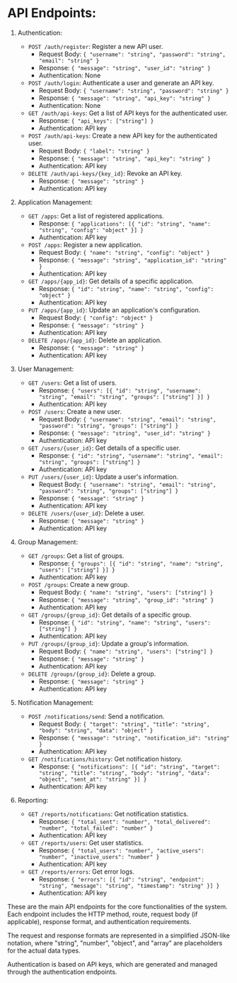 # API Endpoints:

1. Authentication:
   - `POST /auth/register`: Register a new API user.
     - Request Body: `{ "username": "string", "password": "string", "email": "string" }`
     - Response: `{ "message": "string", "user_id": "string" }`
     - Authentication: None
   - `POST /auth/login`: Authenticate a user and generate an API key.
     - Request Body: `{ "username": "string", "password": "string" }`
     - Response: `{ "message": "string", "api_key": "string" }`
     - Authentication: None
   - `GET /auth/api-keys`: Get a list of API keys for the authenticated user.
     - Response: `{ "api_keys": ["string"] }`
     - Authentication: API key
   - `POST /auth/api-keys`: Create a new API key for the authenticated user.
     - Request Body: `{ "label": "string" }`
     - Response: `{ "message": "string", "api_key": "string" }`
     - Authentication: API key
   - `DELETE /auth/api-keys/{key_id}`: Revoke an API key.
     - Response: `{ "message": "string" }`
     - Authentication: API key

2. Application Management:
   - `GET /apps`: Get a list of registered applications.
     - Response: `{ "applications": [{ "id": "string", "name": "string", "config": "object" }] }`
     - Authentication: API key
   - `POST /apps`: Register a new application.
     - Request Body: `{ "name": "string", "config": "object" }`
     - Response: `{ "message": "string", "application_id": "string" }`
     - Authentication: API key
   - `GET /apps/{app_id}`: Get details of a specific application.
     - Response: `{ "id": "string", "name": "string", "config": "object" }`
     - Authentication: API key
   - `PUT /apps/{app_id}`: Update an application's configuration.
     - Request Body: `{ "config": "object" }`
     - Response: `{ "message": "string" }`
     - Authentication: API key
   - `DELETE /apps/{app_id}`: Delete an application.
     - Response: `{ "message": "string" }`
     - Authentication: API key

3. User Management:
   - `GET /users`: Get a list of users.
     - Response: `{ "users": [{ "id": "string", "username": "string", "email": "string", "groups": ["string"] }] }`
     - Authentication: API key
   - `POST /users`: Create a new user.
     - Request Body: `{ "username": "string", "email": "string", "password": "string", "groups": ["string"] }`
     - Response: `{ "message": "string", "user_id": "string" }`
     - Authentication: API key
   - `GET /users/{user_id}`: Get details of a specific user.
     - Response: `{ "id": "string", "username": "string", "email": "string", "groups": ["string"] }`
     - Authentication: API key
   - `PUT /users/{user_id}`: Update a user's information.
     - Request Body: `{ "username": "string", "email": "string", "password": "string", "groups": ["string"] }`
     - Response: `{ "message": "string" }`
     - Authentication: API key
   - `DELETE /users/{user_id}`: Delete a user.
     - Response: `{ "message": "string" }`
     - Authentication: API key

4. Group Management:
   - `GET /groups`: Get a list of groups.
     - Response: `{ "groups": [{ "id": "string", "name": "string", "users": ["string"] }] }`
     - Authentication: API key
   - `POST /groups`: Create a new group.
     - Request Body: `{ "name": "string", "users": ["string"] }`
     - Response: `{ "message": "string", "group_id": "string" }`
     - Authentication: API key
   - `GET /groups/{group_id}`: Get details of a specific group.
     - Response: `{ "id": "string", "name": "string", "users": ["string"] }`
     - Authentication: API key
   - `PUT /groups/{group_id}`: Update a group's information.
     - Request Body: `{ "name": "string", "users": ["string"] }`
     - Response: `{ "message": "string" }`
     - Authentication: API key
   - `DELETE /groups/{group_id}`: Delete a group.
     - Response: `{ "message": "string" }`
     - Authentication: API key

5. Notification Management:
   - `POST /notifications/send`: Send a notification.
     - Request Body: `{ "target": "string", "title": "string", "body": "string", "data": "object" }`
     - Response: `{ "message": "string", "notification_id": "string" }`
     - Authentication: API key
   - `GET /notifications/history`: Get notification history.
     - Response: `{ "notifications": [{ "id": "string", "target": "string", "title": "string", "body": "string", "data": "object", "sent_at": "string" }] }`
     - Authentication: API key

6. Reporting:
   - `GET /reports/notifications`: Get notification statistics.
     - Response: `{ "total_sent": "number", "total_delivered": "number", "total_failed": "number" }`
     - Authentication: API key
   - `GET /reports/users`: Get user statistics.
     - Response: `{ "total_users": "number", "active_users": "number", "inactive_users": "number" }`
     - Authentication: API key
   - `GET /reports/errors`: Get error logs.
     - Response: `{ "errors": [{ "id": "string", "endpoint": "string", "message": "string", "timestamp": "string" }] }`
     - Authentication: API key

These are the main API endpoints for the core functionalities of the system. Each endpoint includes the HTTP method, route, request body (if applicable), response format, and authentication requirements.

The request and response formats are represented in a simplified JSON-like notation, where "string", "number", "object", and "array" are placeholders for the actual data types.

Authentication is based on API keys, which are generated and managed through the authentication endpoints.